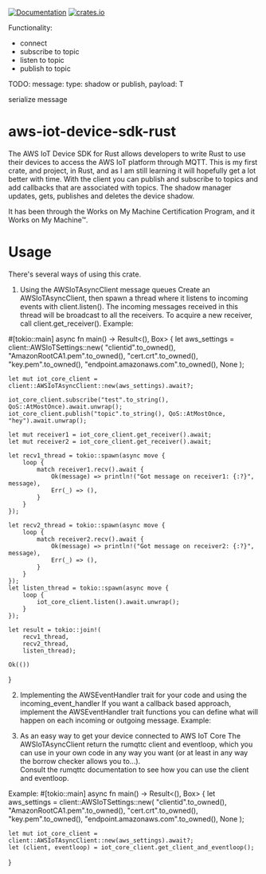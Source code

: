 [![Documentation](https://docs.rs/aws-iot-device-sdk-rust/badge.svg)](https://docs.rs/aws-iot-device-sdk-rust/)
[![crates.io](https://img.shields.io/crates/v/aws-iot-device-sdk-rust)](https://crates.io/crates/aws-iot-device-sdk-rust)

Functionality: 
- connect
- subscribe to topic
- listen to topic
- publish to topic

TODO:
message: 
type: shadow or publish,
payload: T

serialize message


# aws-iot-device-sdk-rust

The AWS IoT Device SDK for Rust allows developers to write Rust to use their devices to access the AWS IoT platform through MQTT.
This is my first crate, and project, in Rust, and as I am still learning it will hopefully get a lot better with time.
With the client you can publish and subscribe to topics and add callbacks that are associated with topics.
The shadow manager updates, gets, publishes and deletes the device shadow.

It has been through the Works on My Machine Certification Program, and it Works on My Machine™.


# Usage

There's several ways of using this crate.

1. Using the AWSIoTAsyncClient message queues
Create an AWSIoTAsyncClient, then spawn a thread where it listens to incoming events with client.listen(). The incoming messages received in this thread will be broadcast to all the receivers. To acquire a new receiver, call client.get_receiver().
Example:

#[tokio::main]
async fn main() -> Result<(), Box<dyn Error>> {
    let aws_settings = client::AWSIoTSettings::new(
        "clientid".to_owned(),
        "AmazonRootCA1.pem".to_owned(),
        "cert.crt".to_owned(),
        "key.pem".to_owned(),
        "endpoint.amazonaws.com".to_owned(),
        None
        );

    let mut iot_core_client = client::AWSIoTAsyncClient::new(aws_settings).await?;

    iot_core_client.subscribe("test".to_string(), QoS::AtMostOnce).await.unwrap();
    iot_core_client.publish("topic".to_string(), QoS::AtMostOnce, "hey").await.unwrap();

    let mut receiver1 = iot_core_client.get_receiver().await;
    let mut receiver2 = iot_core_client.get_receiver().await;

    let recv1_thread = tokio::spawn(async move {
        loop {
            match receiver1.recv().await {
                Ok(message) => println!("Got message on receiver1: {:?}", message),
                Err(_) => (),
            }
        }
    });

    let recv2_thread = tokio::spawn(async move {
        loop {
            match receiver2.recv().await {
                Ok(message) => println!("Got message on receiver2: {:?}", message),
                Err(_) => (),
            }
        }
    });
    let listen_thread = tokio::spawn(async move {
        loop {
            iot_core_client.listen().await.unwrap();
        }
    });

    let result = tokio::join!(
        recv1_thread,
        recv2_thread,
        listen_thread);

    Ok(())
}

2. Implementing the AWSEventHandler trait for your code and using the incoming_event_handler
If you want a callback based approach, implement the AWSEventHandler trait functions you can define what will happen on each incoming or outgoing message.
Example:

3. As an easy way to get your device connected to AWS IoT Core
The AWSIoTAsyncClient return the rumqttc client and eventloop, which you can use in your own code in any way you want (or at least in any way the borrow checker allows you to...).  
Consult the rumqttc documentation to see how you can use the client and eventloop.

Example:
#[tokio::main]
async fn main() -> Result<(), Box<dyn Error>> {
    let aws_settings = client::AWSIoTSettings::new(
        "clientid".to_owned(),
        "AmazonRootCA1.pem".to_owned(),
        "cert.crt".to_owned(),
        "key.pem".to_owned(),
        "endpoint.amazonaws.com".to_owned(),
        None
        );

    let mut iot_core_client = client::AWSIoTAsyncClient::new(aws_settings).await?;
    let (client, eventloop) = iot_core_client.get_client_and_eventloop();
}
